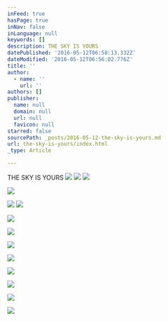 ```yaml
---
inFeed: true
hasPage: true
inNav: false
inLanguage: null
keywords: []
description: THE SKY IS YOURS
datePublished: '2016-05-12T06:58:13.332Z'
dateModified: '2016-05-12T06:56:02.776Z'
title: ''
author:
  - name: ''
    url: ''
authors: []
publisher:
  name: null
  domain: null
  url: null
  favicon: null
starred: false
sourcePath: _posts/2016-05-12-the-sky-is-yours.md
url: the-sky-is-yours/index.html
_type: Article

---
```

THE SKY IS YOURS
![](https://the-grid-user-content.s3-us-west-2.amazonaws.com/5a334fff-9dcd-442a-9b62-fee0188c54b0.jpg)
![](https://the-grid-user-content.s3-us-west-2.amazonaws.com/09db032a-3fcc-4b24-8d1a-271a53a8c7cc.jpg)
![](https://s3-us-west-2.amazonaws.com/the-grid-img/p/d251035dff97191ffdb47af29d52618e50e8839a.jpg)

  
  
![](https://the-grid-user-content.s3-us-west-2.amazonaws.com/5ca6bfec-aa48-47eb-8423-edfa5b2d74df.jpg)

  
  
![](https://the-grid-user-content.s3-us-west-2.amazonaws.com/a5a8cc85-3203-4004-b63b-c8d5961e8282.jpg)
![](https://the-grid-user-content.s3-us-west-2.amazonaws.com/3931b049-c809-43a2-95cb-7b8967d55d41.jpg)

  
![](https://the-grid-user-content.s3-us-west-2.amazonaws.com/735e64e1-0c19-415b-b431-63d53c634ea4.jpg)

  
  
![](https://the-grid-user-content.s3-us-west-2.amazonaws.com/8ede02e8-f6a7-4a97-bd43-e9f5c6402524.jpg)

  
  
  
  
![](https://the-grid-user-content.s3-us-west-2.amazonaws.com/3dba087a-6d39-4ae1-a69b-57682b1daded.jpg)

  
  
![](https://the-grid-user-content.s3-us-west-2.amazonaws.com/80f745f5-fbbc-42ae-bfcd-458ef3be1195.jpg)

  
![](https://the-grid-user-content.s3-us-west-2.amazonaws.com/f646ccc9-75b5-475b-b62d-ee51b2e5db7c.jpg)

  
![](https://the-grid-user-content.s3-us-west-2.amazonaws.com/e140d012-b029-4031-91c3-6557e9ea5fc8.jpg)

  
![](https://the-grid-user-content.s3-us-west-2.amazonaws.com/d4a4b6cd-fff6-4b84-8a26-bff6b278f304.jpg)

  
![](https://the-grid-user-content.s3-us-west-2.amazonaws.com/0d65318b-8e6d-4118-b033-b1b8fcff669a.jpg)